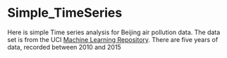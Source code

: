 # Simple_TimeSeries
Here is  simple Time series analysis for Beijing air pollution data. The data set is from the UCI [Machine Learning Repository](https://archive.ics.uci.edu/ml/datasets/Beijing+PM2.5+Data). There are five years of data, recorded between 2010 and 2015
